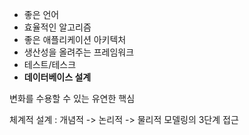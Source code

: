 - 좋은 언어
- 효율적인 알고리즘
- 좋은 애플리케이션 아키텍처
- 생산성을 올려주는 프레임워크
- 테스트/테스크 
- **데이터베이스 설계**

변화를 수용할 수 있는 유연한 핵심

체계적 설계 : 개념적 -> 논리적 -> 물리적 모델링의 3단계 접근